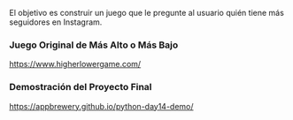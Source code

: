 El objetivo es construir un juego que le pregunte al usuario quién tiene más seguidores en Instagram.

### Juego Original de Más Alto o Más Bajo
https://www.higherlowergame.com/

### Demostración del Proyecto Final
https://appbrewery.github.io/python-day14-demo/